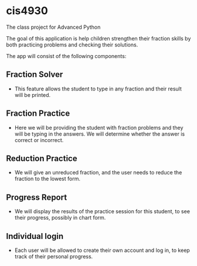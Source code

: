 # cis4930
The class project for Advanced Python

The goal of this application is help children strengthen their fraction skills by both practicing problems and checking their solutions. 

The app will consist of the following components:
## Fraction Solver 
* This feature allows the student to type in any fraction and their result will be printed.

## Fraction Practice
* Here we will be providing the student with fraction problems and they will be typing in the answers. We will determine whether the answer is correct or incorrect. 

## Reduction Practice
* We will give an unreduced fraction, and the user needs to reduce the fraction to the lowest form. 

## Progress Report
* We will display the results of the practice session for this student, to see their progress, possibly in chart form.

## Individual login
* Each user will be allowed to create their own account and log in, to keep track of their personal progress.